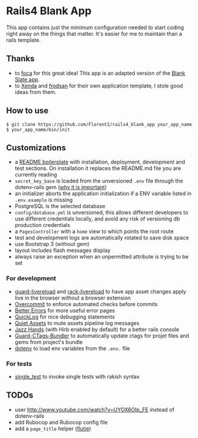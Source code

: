 # Rails4 Blank App

This app contains just the minimum configuration needed to start coding right
away on the things that matter. It's easier for me to maintain than a rails
template.

## Thanks

* to [foca](https://github.com/foca) for this great idea! This app is an adapted
version of the [Blank Slate app](https://github.com/foca/blank_slate_rails_app).
* to [Xenda](https://github.com/xenda) and [frodsan](https://github.com/frodsan)
for their own application template, I stole good ideas from them.

## How to use

    $ git clone https://github.com/Florent2/rails4_blank_app your_app_name
    $ your_app_name/bin/init

## Customizations

* a [README boilerplate](https://github.com/Florent2/rails4_blank_app/blob/master/README_APP.md) with installation, deployment, development and test sections. On installation it replaces the README.md file you are currently reading
* `secret_key_base` is loaded from the unversioned `.env` file through the dotenv-rails gem ([why it is important](http://robertheaton.com/2013/07/22/how-to-hack-a-rails-app-using-its-secret-token/))
* an initializer aborts the application initialization if a ENV variable listed in `.env.example` is missing
* PostgreSQL is the selected database
* `config/database.yml` is unversioned, this allows different developers to use different credentials locally, and avoid any risk of versioning db production credentials
* a `PagesController` with a `home` view to which points the root route
* test and development logs are automatically rotated to save disk space
* use Bootstrap 3 (without gem)
* layout includes flash messages display
* always raise an exception when an unpermitted attribute is trying to be set

### For development

* [guard-livereload](https://github.com/guard/guard-livereload) and [rack-livereload](https://github.com/johnbintz/rack-livereload) to have app asset changes apply live in the browser without a browser extension
* [Overcommit](https://github.com/causes/overcommit) to enforce automated checks before commits
* [Better Errors](https://github.com/charliesome/better_errors) for more useful error pages
* [QuickLog](https://github.com/Florent2/quicklog) for nice debugging statements
* [Quiet Assets](https://github.com/evrone/quiet_assets) to mute assets pipeline log messages
* [Jazz Hands](https://github.com/nixme/jazz_hands) (with Hirb enabled by default) for a better rails console
* [Guard-CTags-Bundler](https://github.com/guard/guard-ctags-bundler) to automatically update ctags for projet files and gems from project's bundle
* [dotenv](https://github.com/bkeepers/dotenv) to load env variables from the `.env.` file

### For tests

* [single_test](https://github.com/grosser/single_test) to invoke single tests with rakish syntax

## TODOs

* user http://www.youtube.com/watch?v=UYOX6OIp_FE instead of dotenv-rails
* add Rubocop and Rubocop config file
* add a `page_title` helper ([flutie](https://github.com/thoughtbot/flutie/blob/master/lib/flutie/page_title_helper.rb))
